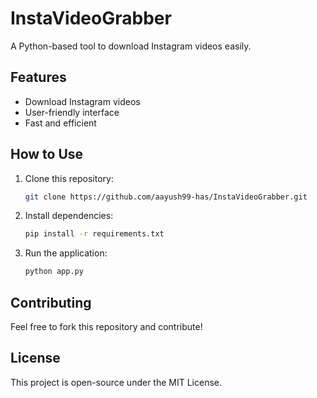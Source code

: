 # InstaVideoGrabber

A Python-based tool to download Instagram videos easily.

## Features
- Download Instagram videos
- User-friendly interface
- Fast and efficient

## How to Use
1. Clone this repository:
   ```sh
   git clone https://github.com/aayush99-has/InstaVideoGrabber.git
2. Install dependencies:
   ```sh
   pip install -r requirements.txt
   ```

3. Run the application:
   ```sh
   python app.py
   ```

## Contributing
Feel free to fork this repository and contribute!

## License
This project is open-source under the MIT License.
